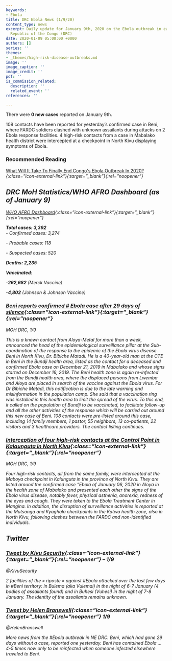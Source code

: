 ```yaml
---
keywords:
- Ebola
title: DRC Ebola News (1/9/20)
content_type: news
excerpt: Daily update for January 9th, 2020 on the Ebola outbreak in eastern Democratic
  Republic of the Congo (DRC)
date: 2020-01-09 05:00:00 +0000
authors: []
series: ''
themes:
- _themes/high-risk-disease-outbreaks.md
image: ''
image_caption: ''
image_credit: ''
pdf: ''
is_commission_related:
  description: ''
  related_event: ''
references: ''

---
```

There were **0 new cases** reported on January 9th.

108 contacts have been reported for yesterday’s confirmed case in Beni, where FARDC soldiers clashed with unknown assailants during attacks on 2 Ebola response facilities. 4 high-risk contacts from a case in Mabalako health district were intercepted at a checkpoint in North Kivu displaying symptoms of Ebola.

### Recommended Reading 

[What Will It Take To Finally End Congo's Ebola Outbreak In 2020?](https://www.npr.org/sections/goatsandsoda/2020/01/09/794675939/what-will-it-take-to-finally-end-congos-ebola-outbreak-in-2020)<i/>{:class=”icon-external-link”}{:target=”_blank”}{:rel=”noopener”}

## DRC MoH Statistics/WHO AFRO Dashboard (as of January 9)

[WHO AFRO Dashboard](http://who.maps.arcgis.com/apps/opsdashboard/index.html#/e70c3804f6044652bc37cce7d8fcef6c)<i/>{:class=”icon-external-link”}{:target=”_blank”}{:rel=”noopener”}

**Total cases: 3,392**  
\- Confirmed cases: 3,274

\- Probable cases: 118

\- Suspected cases: 520

**Deaths: 2,235**

**Vaccinated**:

\-**262,682** (Merck Vaccine)

\-**4,802** (Johnson & Johnson Vaccine)

### [Beni reports confirmed # Ebola case after 29 days of silence](https://us3.campaign-archive.com/?u=b34a30571d429859fb249533d&id=008422c2fb)<i/>{:class=”icon-external-link”}{:target=”_blank”}{:rel=”noopener”}

_MOH DRC, 1/9_

This is a known contact from Aloya-Metal for more than a week, announced the head of the epidemiological surveillance pillar at the Sub-coordination of the response to the epidemic of the Ebola virus disease. Beni in North Kivu, Dr. Bibiche Matadi. He is a 40-year-old man at the CTE in Beni in the Bundji health area, listed as the contact for a deceased and confirmed Ebola case on December 21, 2019 in Mabalako and whose signs started on December 16, 2019. The Beni health zone is again re-infected from the Bundji health area, where the displaced persons from Lwemba and Aloya are placed in search of the vaccine against the Ebola virus. For Dr Bibiche Matadi, this notification is due to the late warning and misinformation in the population camp. She said that a vaccination ring was installed in this health area to limit the spread of the virus. To this end, it called on the population of Bundji to be vaccinated, to facilitate follow-up and all the other activities of the response which will be carried out around this new case of Beni. 108 contacts were pre-listed around this case, including 14 family members, 1 pastor, 55 neighbors, 13 co-patients, 22 visitors and 3 healthcare providers. The contact listing continues.

### [Interception of four high-risk contacts at the Control Point in Kalaunguta in North Kivu](https://us3.campaign-archive.com/?u=b34a30571d429859fb249533d&id=40eaf9fb41)<i/>{:class=”icon-external-link”}{:target=”_blank”}{:rel=”noopener”}

_MOH DRC, 1/9_

Four high-risk contacts, all from the same family, were intercepted at the Maboya checkpoint in Kalunguta in the province of North Kivu. They are listed around the confirmed case “Ebola of January 06, 2020 in Aloya in the health zone of Mabalako and presented each other the signs of the Ebola virus disease, notably fever, physical asthenia, anorexia, redness of the eyes and cough. They were taken to the Ebola Treatment Center in Mangina. In addition, the disruption of surveillance activities is reported at the Mutsanga and Kyaghala checkpoints in the Katwa health zone, also in North Kivu, following clashes between the FARDC and non-identified individuals.

## Twitter

### [Tweet by Kivu Security](https://twitter.com/KivuSecurity/status/1215237745280417793)<i/>{:class=”icon-external-link”}{:target=”_blank”}{:rel=”noopener”} – 1/9

@KivuSecurity

2 facilities of the « riposte » against #Ebola attacked over the last few days in #Beni territory: in Bulema (aka Vulemai) in the night of 6-7 January (4 bodies of assailants found) and in Buhesi (Vuhesi) in the night of 7-8 January. The identity of the assailants remains unknown.

### [Tweet by Helen Branswell](https://twitter.com/HelenBranswell/status/1215058619433209857)<i/>{:class=”icon-external-link”}{:target=”_blank”}{:rel=”noopener”} 1/9

@HelenBranswell

More news from the #Ebola outbreak in NE DRC. Beni, which had gone 29 days without a case, reported one yesterday. Beni has contained Ebola ... 4-5 times now only to be reinfected when someone infected elsewhere traveled to Beni.